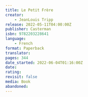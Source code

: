 ```yaml
---
title: Le Petit Frère
creator:
    - JeanLouis Tripp
release: 2022-05-11T04:00:00Z
publisher: Casterman
isbn: 9782203228641
language:
    - French
format: Paperback
translator:
pages: 344
date_started: 2022-06-04T01:16:00Z
date:
rating:
revisit: false
media: Book
abandoned:
---
```

